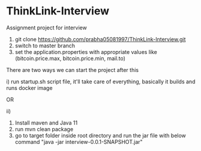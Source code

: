 # ThinkLink-Interview
Assignment project for interview

1. git clone https://github.com/prabha05081997/ThinkLink-Interview.git
2. switch to master branch
3. set the application.properties with appropriate values like (bitcoin.price.max, bitcoin.price.min, mail.to)

There are two ways we can start the project after this

i) run startup.sh script file, it'll take care of everything, basically it builds and runs docker image

OR

ii)
1. Install maven and Java 11
2. run mvn clean package
3. go to target folder inside root directory and run the jar file with below command "java -jar interview-0.0.1-SNAPSHOT.jar"
